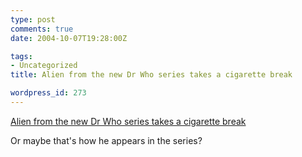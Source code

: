 ```yaml
---
type: post
comments: true
date: 2004-10-07T19:28:00Z

tags:
- Uncategorized
title: Alien from the new Dr Who series takes a cigarette break

wordpress_id: 273
---
```


[Alien from the new Dr Who series takes a cigarette break](http://www.gallifreyone.com/picview.php?ret=newstv&sub=whophotos&id=photo1006a.jpg)  

Or maybe that's how he appears in the series?
